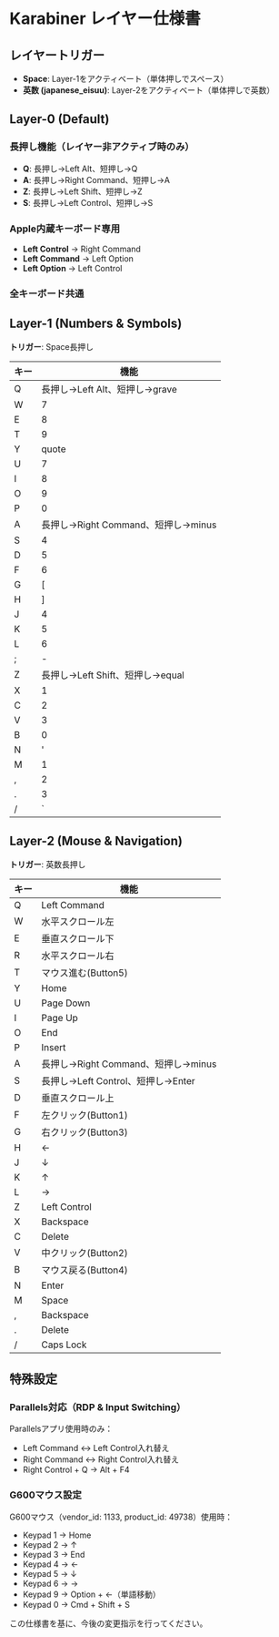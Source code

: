 # Karabiner レイヤー仕様書

## レイヤートリガー
- **Space**: Layer-1をアクティベート（単体押しでスペース）
- **英数 (japanese_eisuu)**: Layer-2をアクティベート（単体押しで英数）

## Layer-0 (Default)

### 長押し機能（レイヤー非アクティブ時のみ）
- **Q**: 長押し→Left Alt、短押し→Q
- **A**: 長押し→Right Command、短押し→A
- **Z**: 長押し→Left Shift、短押し→Z
- **S**: 長押し→Left Control、短押し→S

### Apple内蔵キーボード専用
- **Left Control** → Right Command
- **Left Command** → Left Option
- **Left Option** → Left Control

### 全キーボード共通

## Layer-1 (Numbers & Symbols)
**トリガー**: Space長押し

| キー | 機能 |
|------|------|
| Q | 長押し→Left Alt、短押し→grave |
| W | 7 |
| E | 8 |
| T | 9 |
| Y | quote |
| U | 7 |
| I | 8 |
| O | 9 |
| P | 0 |
| A | 長押し→Right Command、短押し→minus |
| S | 4 |
| D | 5 |
| F | 6 |
| G | [ |
| H | ] |
| J | 4 |
| K | 5 |
| L | 6 |
| ; | - |
| Z | 長押し→Left Shift、短押し→equal |
| X | 1 |
| C | 2 |
| V | 3 |
| B | 0 |
| N | ' |
| M | 1 |
| , | 2 |
| . | 3 |
| / | ` |

## Layer-2 (Mouse & Navigation)
**トリガー**: 英数長押し

| キー | 機能 |
|------|------|
| Q | Left Command |
| W | 水平スクロール左 |
| E | 垂直スクロール下 |
| R | 水平スクロール右 |
| T | マウス進む(Button5) |
| Y | Home |
| U | Page Down |
| I | Page Up |
| O | End |
| P | Insert |
| A | 長押し→Right Command、短押し→minus |
| S | 長押し→Left Control、短押し→Enter |
| D | 垂直スクロール上 |
| F | 左クリック(Button1) |
| G | 右クリック(Button3) |
| H | ← |
| J | ↓ |
| K | ↑ |
| L | → |
| Z | Left Control |
| X | Backspace |
| C | Delete |
| V | 中クリック(Button2) |
| B | マウス戻る(Button4) |
| N | Enter |
| M | Space |
| , | Backspace |
| . | Delete |
| / | Caps Lock |

## 特殊設定

### Parallels対応（RDP & Input Switching）
Parallelsアプリ使用時のみ：
- Left Command ↔ Left Control入れ替え
- Right Command ↔ Right Control入れ替え
- Right Control + Q → Alt + F4

### G600マウス設定
G600マウス（vendor_id: 1133, product_id: 49738）使用時：
- Keypad 1 → Home
- Keypad 2 → ↑
- Keypad 3 → End
- Keypad 4 → ←
- Keypad 5 → ↓
- Keypad 6 → →
- Keypad 9 → Option + ←（単語移動）
- Keypad 0 → Cmd + Shift + S

この仕様書を基に、今後の変更指示を行ってください。